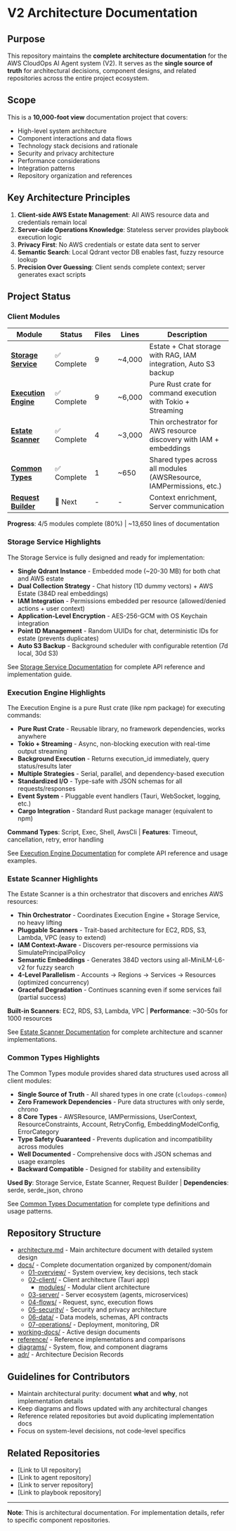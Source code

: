 # V2 Architecture Documentation

## Purpose

This repository maintains the **complete architecture documentation** for the AWS CloudOps AI Agent system (V2). It serves as the **single source of truth** for architectural decisions, component designs, and related repositories across the entire project ecosystem.

## Scope

This is a **10,000-foot view** documentation project that covers:

- High-level system architecture
- Component interactions and data flows
- Technology stack decisions and rationale
- Security and privacy architecture
- Performance considerations
- Integration patterns
- Repository organization and references

## Key Architecture Principles

1. **Client-side AWS Estate Management**: All AWS resource data and credentials remain local
2. **Server-side Operations Knowledge**: Stateless server provides playbook execution logic
3. **Privacy First**: No AWS credentials or estate data sent to server
4. **Semantic Search**: Local Qdrant vector DB enables fast, fuzzy resource lookup
5. **Precision Over Guessing**: Client sends complete context; server generates exact scripts

## Project Status

### Client Modules

| Module | Status | Files | Lines | Description |
|--------|--------|-------|-------|-------------|
| **[Storage Service](docs/02-client/modules/storage-service/)** | ✅ Complete | 9 | ~4,000 | Estate + Chat storage with RAG, IAM integration, Auto S3 backup |
| **[Execution Engine](docs/02-client/modules/execution-engine/)** | ✅ Complete | 9 | ~6,000 | Pure Rust crate for command execution with Tokio + Streaming |
| **[Estate Scanner](docs/02-client/modules/estate-scanner/)** | ✅ Complete | 4 | ~3,000 | Thin orchestrator for AWS resource discovery with IAM + embeddings |
| **[Common Types](docs/02-client/modules/common/)** | ✅ Complete | 1 | ~650 | Shared types across all modules (AWSResource, IAMPermissions, etc.) |
| **[Request Builder](docs/02-client/modules/request-builder/)** | 🔄 Next | - | - | Context enrichment, Server communication |

**Progress**: 4/5 modules complete (80%) | ~13,650 lines of documentation

### Storage Service Highlights

The Storage Service is fully designed and ready for implementation:

- **Single Qdrant Instance** - Embedded mode (~20-30 MB) for both chat and AWS estate
- **Dual Collection Strategy** - Chat history (1D dummy vectors) + AWS Estate (384D real embeddings)
- **IAM Integration** - Permissions embedded per resource (allowed/denied actions + user context)
- **Application-Level Encryption** - AES-256-GCM with OS Keychain integration
- **Point ID Management** - Random UUIDs for chat, deterministic IDs for estate (prevents duplicates)
- **Auto S3 Backup** - Background scheduler with configurable retention (7d local, 30d S3)

See [Storage Service Documentation](docs/02-client/modules/storage-service/) for complete API reference and implementation guide.

### Execution Engine Highlights

The Execution Engine is a pure Rust crate (like npm package) for executing commands:

- **Pure Rust Crate** - Reusable library, no framework dependencies, works anywhere
- **Tokio + Streaming** - Async, non-blocking execution with real-time output streaming
- **Background Execution** - Returns execution_id immediately, query status/results later
- **Multiple Strategies** - Serial, parallel, and dependency-based execution
- **Standardized I/O** - Type-safe with JSON schemas for all requests/responses
- **Event System** - Pluggable event handlers (Tauri, WebSocket, logging, etc.)
- **Cargo Integration** - Standard Rust package manager (equivalent to npm)

**Command Types**: Script, Exec, Shell, AwsCli | **Features**: Timeout, cancellation, retry, error handling

See [Execution Engine Documentation](docs/02-client/modules/execution-engine/) for complete API reference and usage examples.

### Estate Scanner Highlights

The Estate Scanner is a thin orchestrator that discovers and enriches AWS resources:

- **Thin Orchestrator** - Coordinates Execution Engine + Storage Service, no heavy lifting
- **Pluggable Scanners** - Trait-based architecture for EC2, RDS, S3, Lambda, VPC (easy to extend)
- **IAM Context-Aware** - Discovers per-resource permissions via SimulatePrincipalPolicy
- **Semantic Embeddings** - Generates 384D vectors using all-MiniLM-L6-v2 for fuzzy search
- **4-Level Parallelism** - Accounts → Regions → Services → Resources (optimized concurrency)
- **Graceful Degradation** - Continues scanning even if some services fail (partial success)

**Built-in Scanners**: EC2, RDS, S3, Lambda, VPC | **Performance**: ~30-50s for 1000 resources

See [Estate Scanner Documentation](docs/02-client/modules/estate-scanner/) for complete architecture and scanner implementations.

### Common Types Highlights

The Common Types module provides shared data structures used across all client modules:

- **Single Source of Truth** - All shared types in one crate (`cloudops-common`)
- **Zero Framework Dependencies** - Pure data structures with only serde, chrono
- **8 Core Types** - AWSResource, IAMPermissions, UserContext, ResourceConstraints, Account, RetryConfig, EmbeddingModelConfig, ErrorCategory
- **Type Safety Guaranteed** - Prevents duplication and incompatibility across modules
- **Well Documented** - Comprehensive docs with JSON schemas and usage examples
- **Backward Compatible** - Designed for stability and extensibility

**Used By**: Storage Service, Estate Scanner, Request Builder | **Dependencies**: serde, serde_json, chrono

See [Common Types Documentation](docs/02-client/modules/common/) for complete type definitions and usage patterns.

## Repository Structure

- [architecture.md](architecture.md) - Main architecture document with detailed system design
- [docs/](docs/) - Complete documentation organized by component/domain
  - [01-overview/](docs/01-overview/) - System overview, key decisions, tech stack
  - [02-client/](docs/02-client/) - Client architecture (Tauri app)
    - [modules/](docs/02-client/modules/) - Modular client architecture
  - [03-server/](docs/03-server/) - Server ecosystem (agents, microservices)
  - [04-flows/](docs/04-flows/) - Request, sync, execution flows
  - [05-security/](docs/05-security/) - Security and privacy architecture
  - [06-data/](docs/06-data/) - Data models, schemas, API contracts
  - [07-operations/](docs/07-operations/) - Deployment, monitoring, DR
- [working-docs/](working-docs/) - Active design documents
- [reference/](reference/) - Reference implementations and comparisons
- [diagrams/](diagrams/) - System, flow, and component diagrams
- [adr/](adr/) - Architecture Decision Records

## Guidelines for Contributors

- Maintain architectural purity: document **what** and **why**, not implementation details
- Keep diagrams and flows updated with any architectural changes
- Reference related repositories but avoid duplicating implementation docs
- Focus on system-level decisions, not code-level specifics

## Related Repositories

- [Link to UI repository]
- [Link to agent repository]
- [Link to server repository]
- [Link to playbook repository]

---

**Note**: This is architectural documentation. For implementation details, refer to specific component repositories.

